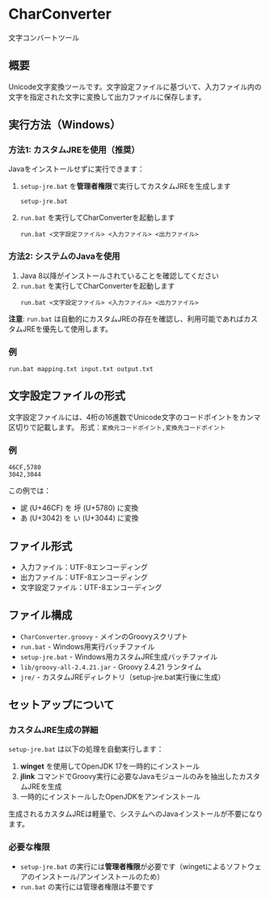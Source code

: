 # CharConverter
文字コンバートツール

## 概要

Unicode文字変換ツールです。文字設定ファイルに基づいて、入力ファイル内の文字を指定された文字に変換して出力ファイルに保存します。

## 実行方法（Windows）

### 方法1: カスタムJREを使用（推奨）

Javaをインストールせずに実行できます：

1. `setup-jre.bat` を**管理者権限**で実行してカスタムJREを生成します
   ```
   setup-jre.bat
   ```
   
2. `run.bat` を実行してCharConverterを起動します
   ```
   run.bat <文字設定ファイル> <入力ファイル> <出力ファイル>
   ```

### 方法2: システムのJavaを使用

1. Java 8以降がインストールされていることを確認してください
2. `run.bat` を実行してCharConverterを起動します
   ```
   run.bat <文字設定ファイル> <入力ファイル> <出力ファイル>
   ```

**注意**: `run.bat` は自動的にカスタムJREの存在を確認し、利用可能であればカスタムJREを優先して使用します。

### 例
```
run.bat mapping.txt input.txt output.txt
```

## 文字設定ファイルの形式

文字設定ファイルには、4桁の16進数でUnicode文字のコードポイントをカンマ区切りで記載します。
形式：`変換元コードポイント,変換先コードポイント`

### 例
```
46CF,5780
3042,3044
```

この例では：
- 䛏 (U+46CF) を 垀 (U+5780) に変換
- あ (U+3042) を い (U+3044) に変換

## ファイル形式

- 入力ファイル：UTF-8エンコーディング
- 出力ファイル：UTF-8エンコーディング
- 文字設定ファイル：UTF-8エンコーディング

## ファイル構成

- `CharConverter.groovy` - メインのGroovyスクリプト
- `run.bat` - Windows用実行バッチファイル  
- `setup-jre.bat` - Windows用カスタムJRE生成バッチファイル
- `lib/groovy-all-2.4.21.jar` - Groovy 2.4.21 ランタイム
- `jre/` - カスタムJREディレクトリ（setup-jre.bat実行後に生成）

## セットアップについて

### カスタムJRE生成の詳細

`setup-jre.bat` は以下の処理を自動実行します：

1. **winget** を使用してOpenJDK 17を一時的にインストール
2. **jlink** コマンドでGroovy実行に必要なJavaモジュールのみを抽出したカスタムJREを生成
3. 一時的にインストールしたOpenJDKをアンインストール

生成されるカスタムJREは軽量で、システムへのJavaインストールが不要になります。

### 必要な権限

- `setup-jre.bat` の実行には**管理者権限**が必要です（wingetによるソフトウェアのインストール/アンインストールのため）
- `run.bat` の実行には管理者権限は不要です

